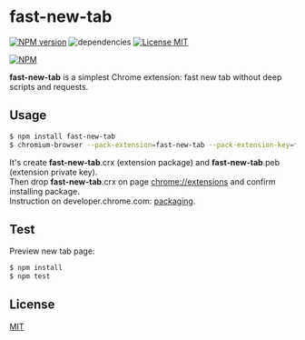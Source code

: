 # fast-new-tab #

[![NPM version][npm-image]][npm-url] ![dependencies][dependencies-image] [![License MIT][license-image]](LICENSE)

[![NPM](https://nodei.co/npm/fast-new-tab.png)](https://nodei.co/npm/fast-new-tab/)

**fast-new-tab** is a simplest Chrome extension: fast new tab without deep scripts and requests.

## Usage ##
```bash
$ npm install fast-new-tab
$ chromium-browser --pack-extension=fast-new-tab --pack-extension-key=fast-new-tab.pem
```
It's create **fast-new-tab**.crx (extension package) and **fast-new-tab**.peb (extension private key).  
Then drop **fast-new-tab**.crx on page [chrome://extensions](chrome://extensions) and confirm installing package.  
Instruction on developer.chrome.com: [packaging](https://developer.chrome.com/extensions/packaging).

## Test ##
Preview new tab page:
```bash
$ npm install
$ npm test
```

## License ##
[MIT](LICENSE)

[license-image]: https://img.shields.io/badge/license-MIT-blue.svg "license-image"
[dependencies-image]: https://img.shields.io/gemnasium/mathiasbynens/he.svg?maxAge=2592000 "dependencies-image"
[npm-image]: https://img.shields.io/npm/v/fast-new-tab.svg "npm-image"
[npm-url]: https://www.npmjs.com/package/fast-new-tab "fast-new-tab"